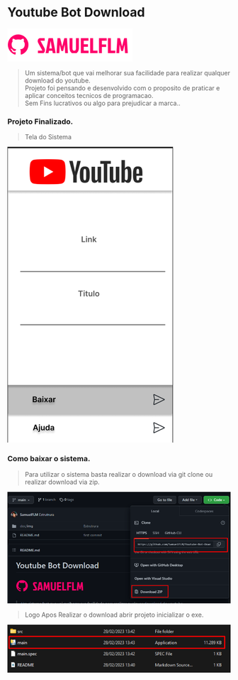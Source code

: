 # Youtube Bot Download

<!---Esses são exemplos. Veja https:/shields.io para outras pessoas ou para personalizar este conjunto de escudos. Você pode querer incluir dependências, status do projeto e informações de licença aqui--->

<img src="doc/img/logo.png" alt="logo_samuelflm">

> Um sistema/bot que vai melhorar sua facilidade para realizar qualquer download do youtube.<br>
> Projeto foi pensando e desenvolvido com o proposito de praticar e aplicar conceitos tecnicos de programacao.<br> Sem Fins lucrativos ou algo para prejudicar a marca..

### Projeto Finalizado.

> Tela do Sistema
<img src="doc\img\home.png" alt="logo_samuelflm">

### Como baixar o sistema.

> Para utilizar o sistema basta realizar o download via git clone ou realizar download via zip.
<img src="doc\img\git_.png" alt="logo_samuelflm">

> Logo Apos Realizar o download abrir projeto inicializar o exe.
<img src="doc\img\exe.png" alt="logo_samuelflm">
